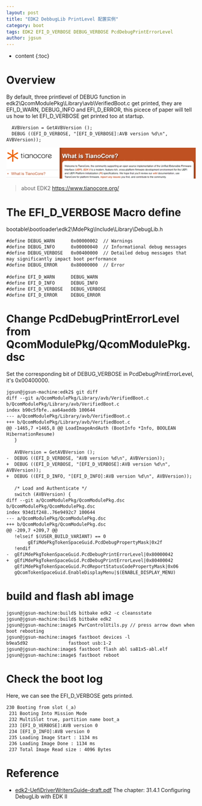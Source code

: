 ```yaml
---
layout: post
title: "EDK2 DebbugLib PrintLevel 配置实例"
category: boot
tags: EDK2 EFI_D_VERBOSE DEBUG_VERBOSE PcdDebugPrintErrorLevel
author: jgsun
---
```


* content
{:toc}

# Overview
By default, three printlevel of DEBUG function in edk2\QcomModulePkg\Library\avb\VerifiedBoot.c get printed, they are EFI_D_WARN, DEBUG_INFO and EFI_D_ERROR, this picece of paper will tell us how to let EFI_D_VERBOSE get printed too at startup.
```
  AVBVersion = GetAVBVersion ();
  DEBUG ((EFI_D_VERBOSE, "[EFI_D_VERBOSE]:AVB version %d\n", AVBVersion));
```

![image](/images/posts/boot/whats_edk2.png)

> about EDK2 https://www.tianocore.org/











# The EFI_D_VERBOSE Macro define
bootable\bootloader\edk2\MdePkg\Include\Library\DebugLib.h
```
#define DEBUG_WARN      0x00000002  // Warnings
#define DEBUG_INFO      0x00000040  // Informational debug messages
#define DEBUG_VERBOSE   0x00400000  // Detailed debug messages that may significantly impact boot performance
#define DEBUG_ERROR     0x80000000  // Error

#define EFI_D_WARN      DEBUG_WARN
#define EFI_D_INFO      DEBUG_INFO
#define EFI_D_VERBOSE   DEBUG_VERBOSE
#define EFI_D_ERROR     DEBUG_ERROR
```
# Change PcdDebugPrintErrorLevel from QcomModulePkg/QcomModulePkg.dsc
Set the corresponding bit of DEBUG_VERBOSE in PcdDebugPrintErrorLevel, it's 0x00400000.
```
jgsun@jgsun-machine:edk2$ git diff
diff --git a/QcomModulePkg/Library/avb/VerifiedBoot.c b/QcomModulePkg/Library/avb/VerifiedBoot.c
index b90c5fbfe..aa64aeddb 100644
--- a/QcomModulePkg/Library/avb/VerifiedBoot.c
+++ b/QcomModulePkg/Library/avb/VerifiedBoot.c
@@ -1465,7 +1465,8 @@ LoadImageAndAuth (BootInfo *Info, BOOLEAN HibernationResume)
   }
 
   AVBVersion = GetAVBVersion ();
-  DEBUG ((EFI_D_VERBOSE, "AVB version %d\n", AVBVersion));
+  DEBUG ((EFI_D_VERBOSE, "[EFI_D_VERBOSE]:AVB version %d\n", AVBVersion));
+  DEBUG ((EFI_D_INFO, "[EFI_D_INFO]:AVB version %d\n", AVBVersion));
 
   /* Load and Authenticate */
   switch (AVBVersion) {
diff --git a/QcomModulePkg/QcomModulePkg.dsc b/QcomModulePkg/QcomModulePkg.dsc
index 934d1f248..76e9492c7 100644
--- a/QcomModulePkg/QcomModulePkg.dsc
+++ b/QcomModulePkg/QcomModulePkg.dsc
@@ -209,7 +209,7 @@
   !elseif $(USER_BUILD_VARIANT) == 0
        gEfiMdePkgTokenSpaceGuid.PcdDebugPropertyMask|0x2f
   !endif
-  gEfiMdePkgTokenSpaceGuid.PcdDebugPrintErrorLevel|0x80000042
+  gEfiMdePkgTokenSpaceGuid.PcdDebugPrintErrorLevel|0x80400042
   gEfiMdePkgTokenSpaceGuid.PcdReportStatusCodePropertyMask|0x06
   gQcomTokenSpaceGuid.EnableDisplayMenu|$(ENABLE_DISPLAY_MENU)
```
# build and flash abl image
```
jgsun@jgsun-machine:build$ bitbake edk2 -c cleansstate
jgsun@jgsun-machine:build$ bitbake edk2
jgsun@jgsun-machine:image$ PwrControlUtils.py // press arrow down when boot rebooting
jgsun@jgsun-machine:image$ fastboot devices -l
b9ea5d92               fastboot usb:1-2
jgsun@jgsun-machine:image$ fastboot flash abl sa81x5-abl.elf
jgsun@jgsun-machine:image$ fastboot reboot
```
# Check the boot log
Here, we can see the EFI_D_VERBOSE gets printed.
```
230 Booting from slot (_a)
 231 Booting Into Mission Mode
 232 MultiSlot true, partition name boot_a
 233 [EFI_D_VERBOSE]:AVB version 0
 234 [EFI_D_INFO]:AVB version 0
 235 Loading Image Start : 1134 ms
 236 Loading Image Done : 1134 ms
 237 Total Image Read size : 4096 Bytes
```
# Reference
* [edk2-UefiDriverWritersGuide-draft.pdf](https://tianocore-docs.github.io/edk2-UefiDriverWritersGuide/draft/edk2-UefiDriverWritersGuide-draft.pdf) The chapter: 31.4.1 Configuring DebugLib with EDK II